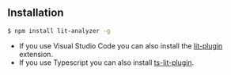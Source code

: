 ## Installation

<!-- prettier-ignore -->
```bash
$ npm install lit-analyzer -g
```

* If you use Visual Studio Code you can also install the [lit-plugin](https://marketplace.visualstudio.com/items?itemName=runem.lit-plugin) extension. 
* If you use Typescript you can also install [ts-lit-plugin](link-coming-soon).